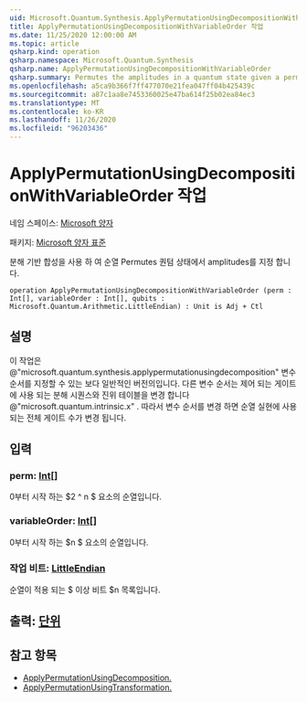 ```yaml
---
uid: Microsoft.Quantum.Synthesis.ApplyPermutationUsingDecompositionWithVariableOrder
title: ApplyPermutationUsingDecompositionWithVariableOrder 작업
ms.date: 11/25/2020 12:00:00 AM
ms.topic: article
qsharp.kind: operation
qsharp.namespace: Microsoft.Quantum.Synthesis
qsharp.name: ApplyPermutationUsingDecompositionWithVariableOrder
qsharp.summary: Permutes the amplitudes in a quantum state given a permutation using decomposition-based synthesis.
ms.openlocfilehash: a5ca9b366f7ff477070e21fea047ff04b425439c
ms.sourcegitcommit: a87c1aa8e7453360025e47ba614f25b02ea84ec3
ms.translationtype: MT
ms.contentlocale: ko-KR
ms.lasthandoff: 11/26/2020
ms.locfileid: "96203436"
---
```

# <a name="applypermutationusingdecompositionwithvariableorder-operation"></a>ApplyPermutationUsingDecompositionWithVariableOrder 작업

네임 스페이스: [Microsoft 양자](xref:Microsoft.Quantum.Synthesis)

패키지: [Microsoft 양자 표준](https://nuget.org/packages/Microsoft.Quantum.Standard)


분해 기반 합성을 사용 하 여 순열 Permutes 퀀텀 상태에서 amplitudes를 지정 합니다.

```qsharp
operation ApplyPermutationUsingDecompositionWithVariableOrder (perm : Int[], variableOrder : Int[], qubits : Microsoft.Quantum.Arithmetic.LittleEndian) : Unit is Adj + Ctl
```


## <a name="description"></a>설명

이 작업은 @"microsoft.quantum.synthesis.applypermutationusingdecomposition" 변수 순서를 지정할 수 있는 보다 일반적인 버전의입니다. 다른 변수 순서는 제어 되는 게이트에 사용 되는 분해 시퀀스와 진위 테이블을 변경 합니다 @"microsoft.quantum.intrinsic.x" .  따라서 변수 순서를 변경 하면 순열 실현에 사용 되는 전체 게이트 수가 변경 됩니다.

## <a name="input"></a>입력

### <a name="perm--int"></a>perm: [Int](xref:microsoft.quantum.lang-ref.int)[]

0부터 시작 하는 $2 ^ n $ 요소의 순열입니다.


### <a name="variableorder--int"></a>variableOrder: [Int](xref:microsoft.quantum.lang-ref.int)[]

0부터 시작 하는 $n $ 요소의 순열입니다.


### <a name="qubits--littleendian"></a>작업 비트: [LittleEndian](xref:Microsoft.Quantum.Arithmetic.LittleEndian)

순열이 적용 되는 $ 이상 비트 $n 목록입니다.



## <a name="output--unit"></a>출력: [단위](xref:microsoft.quantum.lang-ref.unit)



## <a name="see-also"></a>참고 항목

- [ApplyPermutationUsingDecomposition.](xref:Microsoft.Quantum.Synthesis.ApplyPermutationUsingDecomposition)
- [ApplyPermutationUsingTransformation.](xref:Microsoft.Quantum.Synthesis.ApplyPermutationUsingTransformation)